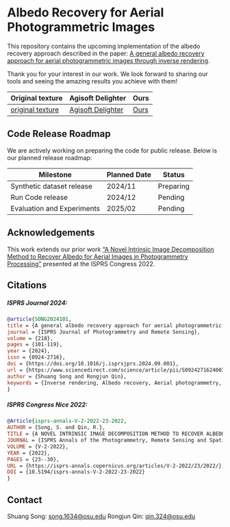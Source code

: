 # Albedo Recovery for Aerial Photogrammetric Images

This repository contains the upcoming implementation of the albedo recovery approach described in the paper: [A general albedo recovery approach for aerial photogrammetric images through inverse rendering](https://authors.elsevier.com/a/1jlhp3I9x1qnxt).

Thank you for your interest in our work. We look forward to sharing our tools and seeing the amazing results you achieve with them!


|Original  texture | Agisoft Delighter | Ours |
|---|---|---|
|[original texture](https://raw.githubusercontent.com/GDAOSU/albedo_aerial_photogrammetry/main/doc/GoodalePark/metashape0001-0096.mkv) |[Agisoft Delighter](https://raw.githubusercontent.com/GDAOSU/albedo_aerial_photogrammetry/main/doc/GoodalePark/delighter0001-0096.mkv) | [Ours](https://raw.githubusercontent.com/GDAOSU/albedo_aerial_photogrammetry/main/doc/GoodalePark/ours0001-0096.mkv)|


## Code Release Roadmap

We are actively working on preparing the code for public release. Below is our planned release roadmap:

| Milestone | Planned Date | Status |
|----|----| ----|
|Synthetic dataset release | 2024/11 | Preparing |
|Run Code release | 2024/12 | Pending |
|Evaluation and Experiments | 2025/02 | Pending |


## Acknowledgements

This work extends our prior work [“A Novel Intrinsic Image Decomposition Method to Recover Albedo for Aerial Images in Photogrammetry Processing”](https://isprs-annals.copernicus.org/articles/V-2-2022/23/2022/) presented at the ISPRS Congress 2022.

## Citations

##### ISPRS Journal 2024:

``` bibtex
@article{SONG2024101,
title = {A general albedo recovery approach for aerial photogrammetric images through inverse rendering},
journal = {ISPRS Journal of Photogrammetry and Remote Sensing},
volume = {218},
pages = {101-119},
year = {2024},
issn = {0924-2716},
doi = {https://doi.org/10.1016/j.isprsjprs.2024.09.001},
url = {https://www.sciencedirect.com/science/article/pii/S0924271624003319},
author = {Shuang Song and Rongjun Qin},
keywords = {Inverse rendering, Albedo recovery, Aerial photogrammetry, Shading, Ray-tracing, Dense matching},
}
```

##### ISPRS Congress Nice 2022:

``` bibtex
@Article{isprs-annals-V-2-2022-23-2022,
AUTHOR = {Song, S. and Qin, R.},
TITLE = {A NOVEL INTRINSIC IMAGE DECOMPOSITION METHOD TO RECOVER ALBEDO FOR AERIAL IMAGES IN PHOTOGRAMMETRY PROCESSING},
JOURNAL = {ISPRS Annals of the Photogrammetry, Remote Sensing and Spatial Information Sciences},
VOLUME = {V-2-2022},
YEAR = {2022},
PAGES = {23--30},
URL = {https://isprs-annals.copernicus.org/articles/V-2-2022/23/2022/},
DOI = {10.5194/isprs-annals-V-2-2022-23-2022}
}
```

## Contact

Shuang Song: song.1634@osu.edu
Rongjun Qin: qin.324@osu.edu


